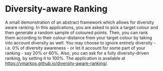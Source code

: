 # Diversity-aware Ranking
A small demonstration of an abstract framework which allows for diversity aware ranking. In this applications, you are asked to pick a target colour and then generate a random sample of coloured points. Then, you can rank them according to their colour-distance from your target colour by taking into account diversity as well. You may choose to ignore entirely diversity - i.e. 0% of diversity awareness - or let it account for some part of your ranking - say 20% or 60%. Also, you can ask for a fully diversity-driven ranking, by setting it to 100%. The application is available at https://vmarkos.github.io/diversity-aware-ranking/.
